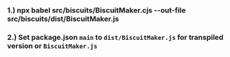 ### 1.) npx babel src/biscuits/BiscuitMaker.cjs --out-file src/biscuits/dist/BiscuitMaker.js
### 2.) Set package.json `main` to `dist/BiscuitMaker.js` for transpiled version or `BiscuitMaker.js`
